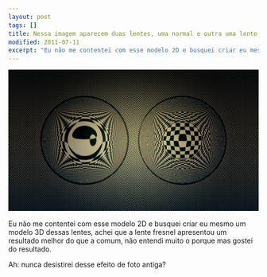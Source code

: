 ```yaml
---
layout: post
tags: []
title: Nessa imagem aparecem duas lentes, uma normal e outra uma lente fresnel, o modelo de perfil dessas duas lentes é exatamente esse: http://en.wikipedia.org/wiki/File:Fresnel_lens.svg - Esse modelo é o descrito pela Wikipédia pra diferenciar os dois tipos de lentes.
modified: 2011-07-11
excerpt: "Eu não me contentei com esse modelo 2D e busquei criar eu mesmo um modelo 3D dessas lentes, achei que a lente fresnel apresentou um resultado melhor do que a comum, não entendi muito o porque mas gostei do resultado."
---
```


![](/images/tumblr_lo3kqjlNED1qma17bo1_1280.png)

Eu não me contentei com esse modelo 2D e busquei criar eu mesmo um
modelo 3D dessas lentes, achei que a lente fresnel apresentou um
resultado melhor do que a comum, não entendi muito o porque mas gostei
do resultado.

Ah: nunca desistirei desse efeito de foto antiga?

